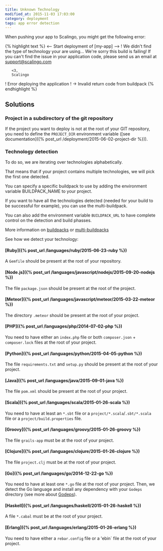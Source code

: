 ```yaml
---
title: Unknown Technology
modified_at: 2015-11-03 17:03:00
category: deployment
tags: app error detection
---
```


When pushing your app to Scalingo, you might get the following error:

{% highlight text %}
<-- Start deployment of [my-app] -->
 !     We didn't find the type of technology your are using...
       We're sorry this build is failing!
       If you can't find the issue in your application code,
       please send us an email at support@scalingo.com

       <3,
       Scalingo
 !   Error deploying the application
 !   → Invalid return code from buildpack
{% endhighlight %}

## Solutions

### Project in a subdirectory of the git repository

If the project you want to deploy is not at the root of your GIT repository, you need to define the `PROJECT_DIR` environment variable ([see documentation]({% post_url /deployment/2015-06-02-project-dir %})).

### Technology detection

To do so, we are iterating over technologies alphabetically.

That means that if your project contains multiple technologies, we will pick the first one detected.

You can specify a specific buildpack to use by adding the environment variable BUILDPACK_NAME to your project.

If you want to have all the technologies detected (needed for your build to be successful for example), you can use the multi-buildpack.

You can also add the environment variable `BUILDPACK_URL` to have complete control on the detection and build phasses.

More information on [buildpacks](http://doc.scalingo.com/buildpacks/) or [multi-buildpacks](http://doc.scalingo.com/buildpacks/multi)

See how we detect your technology:

#### [Ruby]({% post_url /languages/ruby/2015-06-23-ruby %})

A `Gemfile` should be present at the root of your repository.

#### [Node.js]({% post_url /languages/javascript/nodejs/2015-09-20-nodejs %})

The file `package.json` should be present at the root of the project.

#### [Meteor]({% post_url /languages/javascript/meteor/2015-03-22-meteor %})

The directory `.meteor` should be present at the root of your project.

#### [PHP]({% post_url /languages/php/2014-07-02-php %})

You need to have either an `index.php` file or both `composer.json` + `composer.lock` files at the root of your project.

#### [Python]({% post_url /languages/python/2015-04-05-python %})

The file `requirements.txt` and `setup.py` should be present at the root of your project.

#### [Java]({% post_url /languages/java/2015-09-01-java %})

The file `pom.xml` should be present at the root of your project.

#### [Scala]({% post_url /languages/scala/2015-01-26-scala %})

You need to have at least an `*.sbt` file or a `project/*.scala`/`.sbt/*.scala` file or a `project/build.properties` file.

#### [Groovy]({% post_url /languages/groovy/2015-01-26-groovy %})

The file `grails-app` must be at the root of your project.

#### [Clojure]({% post_url /languages/clojure/2015-01-26-clojure %})

The file `project.clj` must be at the root of your project.

#### [Go]({% post_url /languages/go/2014-12-22-go %})

You need to have at least one `*.go` file at the root of your project.
Then, we detect the Go language and install any dependency with your `Godeps` directory (see more about [Godeps](https://github.com/tools/godep)).

#### [Haskell]({% post_url /languages/haskell/2015-01-26-haskell %})

A file `*.cabal` must be at the root of your project.

#### [Erlang]({% post_url /languages/erlang/2015-01-26-erlang %})

You need to have either a `rebar.config` file or a 'ebin` file at the root of your project.
